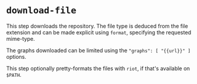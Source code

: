 # `download-file`

This step downloads the repository.
The file type is deduced from the file extension and can be made explicit using `format`, specifying the requested mime-type.

The graphs downloaded can be limited using the `"graphs": [ "{{url}}" ]` options.

This step optionally pretty-formats the files with `riot`, if that's available on `$PATH`.

